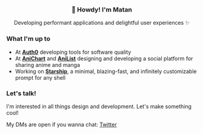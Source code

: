 <h3 align="center">👋 Howdy! I'm Matan</h3>
<p align="center">Developing performant applications and delightful user experiences ✨</p>

### What I'm up to

- At [**Auth0**](https://auth0.com/) developing tools for software quality
- At [**AniChart**](https://anichart.net/) and [**AniList**](http://anilist.co/) designing and developing a social platform for sharing anime and manga
- Working on [**Starship**](https://github.com/starship/starship), a minimal, blazing-fast, and infinitely customizable prompt for any shell

### Let's talk!

I'm interested in all things design and development. Let's make something cool!

My DMs are open if you wanna chat: [Twitter](https://twitter.com/matchai)
